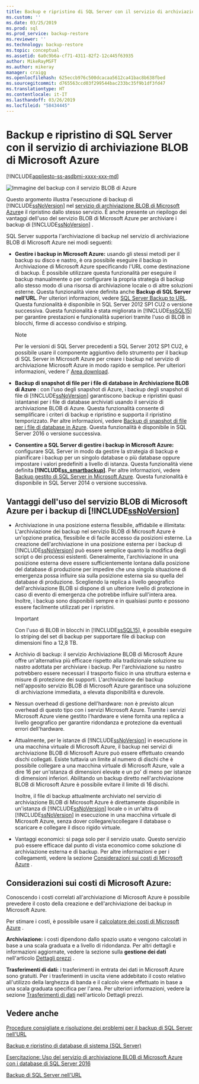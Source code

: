 ```yaml
---
title: Backup e ripristino di SQL Server con il servizio di archiviazione BLOB di Microsoft Azure | Microsoft Docs
ms.custom: ''
ms.date: 03/25/2019
ms.prod: sql
ms.prod_service: backup-restore
ms.reviewer: ''
ms.technology: backup-restore
ms.topic: conceptual
ms.assetid: 6a0c9b6a-cf71-4311-82f2-12c445f63935
author: MikeRayMSFT
ms.author: mikeray
manager: craigg
ms.openlocfilehash: 625eccb976c500dcacaa5612ca41bac8b638fbed
ms.sourcegitcommit: d765563ccd03f299544bac233bc35f9b1df3fd47
ms.translationtype: HT
ms.contentlocale: it-IT
ms.lasthandoff: 03/26/2019
ms.locfileid: "58434445"
---
```

# <a name="sql-server-backup-and-restore-with-microsoft-azure-blob-storage-service"></a>Backup e ripristino di SQL Server con il servizio di archiviazione BLOB di Microsoft Azure
[!INCLUDE[appliesto-ss-asdbmi-xxxx-xxx-md](../../includes/appliesto-ss-asdbmi-xxxx-xxx-md.md)]

  ![Immagine del backup con il servizio BLOB di Azure](../../relational-databases/backup-restore/media/backup-to-azure-blob-graphic.png "Immagine del backup con il servizio BLOB di Azure")  
  
 Questo argomento illustra l'esecuzione di backup di [!INCLUDE[ssNoVersion](../../includes/ssnoversion-md.md)] nel [servizio di archiviazione BLOB di Microsoft Azure](https://www.windowsazure.com/develop/net/how-to-guides/blob-storage/)e il ripristino dallo stesso servizio. È anche presente un riepilogo dei vantaggi dell'uso del servizio BLOB di Microsoft Azure per archiviare i backup di [!INCLUDE[ssNoVersion](../../includes/ssnoversion-md.md)] .  
  
 SQL Server supporta l'archiviazione di backup nel servizio di archiviazione BLOB di Microsoft Azure nei modi seguenti:  
  
-   **Gestire i backup in Microsoft Azure:** usando gli stessi metodi per il backup su disco e nastro, è ora possibile eseguire il backup in Archiviazione di Microsoft Azure specificando l'URL come destinazione di backup. È possibile utilizzare questa funzionalità per eseguire il backup manualmente o per configurare la propria strategia di backup allo stesso modo di una risorsa di archiviazione locale o di altre soluzioni esterne. Questa funzionalità viene definita anche **Backup di SQL Server nell'URL**. Per ulteriori informazioni, vedere [SQL Server Backup to URL](../../relational-databases/backup-restore/sql-server-backup-to-url.md). Questa funzionalità è disponibile in SQL Server 2012 SP1 CU2 o versione successiva. Questa funzionalità è stata migliorata in [!INCLUDE[ssSQL15](../../includes/sssql15-md.md)] per garantire prestazioni e funzionalità superiori tramite l'uso di BLOB in blocchi, firme di accesso condiviso e striping.  
  
    > [!NOTE]  
    >  Per le versioni di SQL Server precedenti a SQL Server 2012 SP1 CU2, è possibile usare il componente aggiuntivo dello strumento per il backup di SQL Server in Microsoft Azure per creare i backup nel servizio di archiviazione Microsoft Azure in modo rapido e semplice. Per ulteriori informazioni, vedere l' [Area download](https://go.microsoft.com/fwlink/?LinkID=324399).  
  
-   **Backup di snapshot di file per i file di database in Archiviazione BLOB di Azure** : con l'uso degli snapshot di Azure, i backup degli snapshot di file di [!INCLUDE[ssNoVersion](../../includes/ssnoversion-md.md)] garantiscono backup e ripristini quasi istantanei per i file di database archiviati usando il servizio di archiviazione BLOB di Azure. Questa funzionalità consente di semplificare i criteri di backup e ripristino e supporta il ripristino temporizzato. Per altre informazioni, vedere [Backup di snapshot di file per i file di database in Azure](../../relational-databases/backup-restore/file-snapshot-backups-for-database-files-in-azure.md). Questa funzionalità è disponibile in SQL Server 2016 o versione successiva.  
  
-   **Consentire a SQL Server di gestire i backup in Microsoft Azure:** configurare SQL Server in modo da gestire la strategia di backup e pianificare i backup per un singolo database o più database oppure impostare i valori predefiniti a livello di istanza. Questa funzionalità viene definita **[!INCLUDE[ss_smartbackup](../../includes/ss-smartbackup-md.md)]**. Per altre informazioni, vedere [Backup gestito di SQL Server in Microsoft Azure](../../relational-databases/backup-restore/sql-server-managed-backup-to-microsoft-azure.md). Questa funzionalità è disponibile in SQL Server 2014 o versione successiva.  
  
## <a name="benefits-of-using-the-microsoft-azure-blob-service-for-includessnoversionincludesssnoversion-mdmd-backups"></a>Vantaggi dell'uso del servizio BLOB di Microsoft Azure per i backup di [!INCLUDE[ssNoVersion](../../includes/ssnoversion-md.md)]  
  
-   Archiviazione in una posizione esterna flessibile, affidabile e illimitata: L'archiviazione dei backup nel servizio BLOB di Microsoft Azure è un'opzione pratica, flessibile e di facile accesso da posizioni esterne. La creazione dell'archiviazione in una posizione esterna per i backup di [!INCLUDE[ssNoVersion](../../includes/ssnoversion-md.md)] può essere semplice quanto la modifica degli script o dei processi esistenti. Generalmente, l'archiviazione in una posizione esterna deve essere sufficientemente lontana dalla posizione del database di produzione per impedire che una singola situazione di emergenza possa influire sia sulla posizione esterna sia su quella del database di produzione. Scegliendo la replica a livello geografico dell'archiviazione BLOB si dispone di un ulteriore livello di protezione in caso di evento di emergenza che potrebbe influire sull'intera area. Inoltre, i backup sono disponibili sempre e in qualsiasi punto e possono essere facilmente utilizzati per i ripristini.  
  
    > [!IMPORTANT]  
    >  Con l'uso di BLOB in blocchi in [!INCLUDE[ssSQL15](../../includes/sssql15-md.md)], è possibile eseguire lo striping del set di backup per supportare file di backup con dimensioni fino a 12,8 TB.  
  
-   Archivio di backup: il servizio Archiviazione BLOB di Microsoft Azure offre un'alternativa più efficace rispetto alla tradizionale soluzione su nastro adottata per archiviare i backup. Per l'archiviazione su nastro potrebbero essere necessari il trasporto fisico in una struttura esterna e misure di protezione dei supporti. L'archiviazione dei backup nell'apposito servizio BLOB di Microsoft Azure garantisce una soluzione di archiviazione immediata, a elevata disponibilità e durevole.  
  
-   Nessun overhead di gestione dell'hardware: non è previsto alcun overhead di questo tipo con i servizi Microsoft Azure. Tramite i servizi Microsoft Azure viene gestito l'hardware e viene fornita una replica a livello geografico per garantire ridondanza e protezione da eventuali errori dell'hardware.  
  
-   Attualmente, per le istanze di [!INCLUDE[ssNoVersion](../../includes/ssnoversion-md.md)] in esecuzione in una macchina virtuale di Microsoft Azure, il backup nei servizi di archiviazione BLOB di Microsoft Azure può essere effettuato creando dischi collegati. Esiste tuttavia un limite al numero di dischi che è possibile collegare a una macchina virtuale di Microsoft Azure, vale a dire 16 per un'istanza di dimensioni elevate e un po' di meno per istanze di dimensioni inferiori. Abilitando un backup diretto nell'archiviazione BLOB di Microsoft Azure è possibile evitare il limite di 16 dischi.  
  
     Inoltre, il file di backup attualmente archiviato nel servizio di archiviazione BLOB di Microsoft Azure è direttamente disponibile in un'istanza di [!INCLUDE[ssNoVersion](../../includes/ssnoversion-md.md)] locale o in un'altra di [!INCLUDE[ssNoVersion](../../includes/ssnoversion-md.md)] in esecuzione in una macchina virtuale di Microsoft Azure, senza dover collegare/scollegare il database o scaricare e collegare il disco rigido virtuale.  
  
-   Vantaggi economici: si paga solo per il servizio usato. Questo servizio può essere efficace dal punto di vista economico come soluzione di archiviazione esterna e di backup. Per altre informazioni e per i collegamenti, vedere la sezione [Considerazioni sui costi di Microsoft Azure](#Billing) .  
  
##  <a name="Billing"></a> Considerazioni sui costi di Microsoft Azure:  
 Conoscendo i costi correlati all'archiviazione di Microsoft Azure è possibile prevedere il costo della creazione e dell'archiviazione dei backup in Microsoft Azure.  
  
 Per stimare i costi, è possibile usare il [calcolatore dei costi di Microsoft Azure](https://go.microsoft.com/fwlink/?LinkId=277060) .  
  
 **Archiviazione:** i costi dipendono dallo spazio usato e vengono calcolati in base a una scala graduata e a livello di ridondanza. Per altri dettagli e informazioni aggiornate, vedere la sezione sulla **gestione dei dati** nell'articolo [Dettagli prezzi](https://go.microsoft.com/fwlink/?LinkId=277059) .  
  
 **Trasferimenti di dati:** i trasferimenti in entrata dei dati in Microsoft Azure sono gratuiti. Per i trasferimenti in uscita viene addebitato il costo relativo all'utilizzo della larghezza di banda e il calcolo viene effettuato in base a una scala graduata specifica per l'area. Per ulteriori informazioni, vedere la sezione [Trasferimenti di dati](https://go.microsoft.com/fwlink/?LinkId=277061) nell'articolo Dettagli prezzi.  
  
## <a name="see-also"></a>Vedere anche  

[Procedure consigliate e risoluzione dei problemi per il backup di SQL Server nell'URL](../../relational-databases/backup-restore/sql-server-backup-to-url-best-practices-and-troubleshooting.md)   

[Backup e ripristino di database di sistema &#40;SQL Server&#41;](../../relational-databases/backup-restore/back-up-and-restore-of-system-databases-sql-server.md)   

[Esercitazione: Uso del servizio di archiviazione BLOB di Microsoft Azure con i database di SQL Server 2016](../tutorial-use-azure-blob-storage-service-with-sql-server-2016.md)

[Backup di SQL Server nell'URL](../../relational-databases/backup-restore/sql-server-backup-to-url.md)  
  
  

